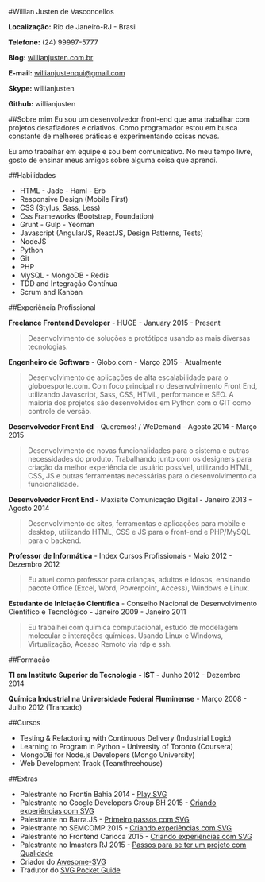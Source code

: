 #Willian Justen de Vasconcellos

**Localização:** Rio de Janeiro-RJ - Brasil

**Telefone:** (24) 99997-5777

**Blog:** [willianjusten.com.br](http://willianjusten.com.br)

**E-mail:** willianjustenqui@gmail.com

**Skype:** willianjusten

**Github:** willianjusten

##Sobre mim
Eu sou um desenvolvedor front-end que ama trabalhar com projetos desafiadores e criativos. Como programador estou em busca constante de melhores práticas e experimentando coisas novas.

Eu amo trabalhar em equipe e sou bem comunicativo. No meu tempo livre, gosto de ensinar meus amigos sobre alguma coisa que aprendi.

##Habilidades

* HTML - Jade - Haml - Erb
* Responsive Design (Mobile First)
* CSS (Stylus, Sass, Less)
* Css Frameworks (Bootstrap, Foundation)
* Grunt - Gulp - Yeoman
* Javascript (AngularJS, ReactJS, Design Patterns, Tests)
* NodeJS
* Python
* Git
* PHP
* MySQL - MongoDB - Redis
* TDD and Integração Contínua
* Scrum and Kanban

##Experiência Profissional

**Freelance Frontend Developer** - HUGE - January 2015 - Present

> Desenvolvimento de soluções e protótipos usando as mais diversas tecnologias.

**Engenheiro de Software** - Globo.com - Março 2015 - Atualmente

> Desenvolvimento de aplicações de alta escalabilidade para o globoesporte.com. Com foco principal no desenvolvimento Front End, utilizando Javascript, Sass, CSS, HTML, performance e SEO. A maioria dos projetos são desenvolvidos em Python com o GIT como controle de versão.

**Desenvolvedor Front End** - Queremos! / WeDemand - Agosto 2014 - Março 2015

> Desenvolvimento de novas funcionalidades para o sistema e outras necessidades do produto. Trabalhando junto com os designers para criação da melhor experiência de usuário possível, utilizando HTML, CSS, JS e outras ferramentas necessárias para o desenvolvimento da funcionalidade.

**Desenvolvedor Front End** - Maxisite Comunicação Digital - Janeiro 2013 - Agosto 2014

> Desenvolvimento de sites, ferramentas e aplicações para mobile e desktop, utilizando HTML, CSS e JS para o front-end e PHP/MySQL para o backend.

**Professor de Informática** - Index Cursos Profissionais - Maio 2012 - Dezembro 2012

> Eu atuei como professor para crianças, adultos e idosos, ensinando pacote Office (Excel, Word, Powerpoint, Access), Windows e Linux.

**Estudante de Iniciação Científica** - Conselho Nacional de Desenvolvimento Científico e Tecnológico - Janeiro 2009 - Janeiro 2011

> Eu trabalhei com química computacional, estudo de modelagem molecular e interações químicas. Usando Linux e Windows, Virtualização, Acesso Remoto via rdp e ssh.


##Formação

**TI em Instituto Superior de Tecnologia - IST** - Junho 2012 - Dezembro 2014

**Química Industrial na Universidade Federal Fluminense** - Março 2008 - Julho 2012 (Trancado)


##Cursos

* Testing & Refactoring with Continuous Delivery (Industrial Logic)
* Learning to Program in Python - University of Toronto (Coursera)
* MongoDB for Node.js Developers (Mongo University)
* Web Development Track (Teamthreehouse)


##Extras

* Palestrante no Frontin Bahia 2014 - [Play SVG](http://bit.ly/frontin-bahia-2014)
* Palestrante no Google Developers Group BH 2015 - [Criando experiências com SVG](http://willianjusten.com.br/gdg-bh-2015)
* Palestrante no Barra.JS - [Primeiro passos com SVG](http://willianjusten.com.br/gdg-bh-2015)
* Palestrante no SEMCOMP 2015 - [Criando experiências com SVG](http://willianjusten.com.br/semcomp-2015/)
* Palestrante no Frontend Carioca 2015 - [Criando experiências com SVG](http://willianjusten.com.br/frontend-carioca-2015/)
* Palestrante no Imasters RJ 2015 - [Passos para se ter um projeto com Qualidade](http://willianjusten.com.br/imasters-2015/)
* Criador do [Awesome-SVG](https://github.com/willianjusten/awesome-svg)
* Tradutor do [SVG Pocket Guide](https://github.com/jonitrythall/svgpocketguide)





